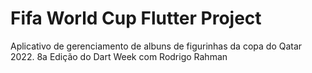 # Fifa World Cup Flutter Project

Aplicativo de gerenciamento de albuns de figurinhas da copa do Qatar 2022.
8a Edição do Dart Week com Rodrigo Rahman
